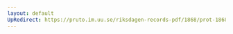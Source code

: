 ```yaml
---
layout: default
UpRedirect: https://pruto.im.uu.se/riksdagen-records-pdf/1868/prot-1868--ak--312/prot-1868--ak--312_042.pdf
---
```

